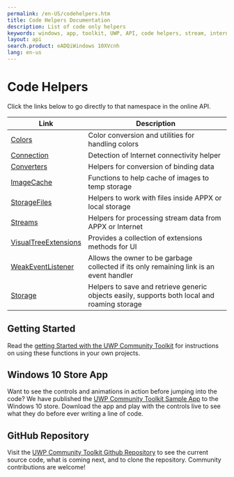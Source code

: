 ```yaml
---
permalink: /en-US/codehelpers.htm
title: Code Helpers Documentation 
description: List of code only helpers 
keywords: windows, app, toolkit, UWP, API, code helpers, stream, internet detection
layout: api
search.product: eADQiWindows 10XVcnh
lang: en-us
---
```


# Code Helpers

Click the links below to go directly to that namespace in the online API.

| Link | Description |
| --- | --- |
| [Colors]({{site.baseurl}}/{{page.lang}}/helpers/colors.htm) | Color conversion and utilities for handling colors |
| [Connection]({{site.baseurl}}/{{page.lang}}/helpers/connectionHelper.htm) | Detection of Internet connectivity helper |
| [Converters]({{site.baseurl}}/{{page.lang}}/helpers/converters.htm) | Helpers for conversion of binding data |
| [ImageCache]({{site.baseurl}}/{{page.lang}}/helpers/imagecache.htm) | Functions to help  cache of images to temp storage |
| [StorageFiles]({{site.baseurl}}/{{page.lang}}/helpers/storagefiles.htm) | Helpers to work with files inside APPX or local storage |
| [Streams]({{site.baseurl}}/{{page.lang}}/helpers/streams.htm) | Helpers for processing stream data from APPX or Internet |
| [VisualTreeExtensions]({{site.baseurl}}/{{page.lang}}/helpers/visualtreeextensions.htm) | Provides a collection of extensions methods for UI |
| [WeakEventListener]({{site.baseurl}}/{{page.lang}}/helpers/weakeventlistener.htm) | Allows the owner to be garbage collected if its only remaining link is an event handler |
| [Storage]({{site.baseurl}}/{{page.lang}}/helpers/storage.htm) | Helpers to save and retrieve generic objects easily, supports both local and roaming storage |

## Getting Started

Read the [getting Started with the UWP Community Toolkit]({{site.baseurl}}/{{page.lang}}/getting-started.htm) for instructions on using these functions in your own projects. 

## Windows 10 Store App

Want to see the controls and animations in action before jumping into the code?  We have published the [UWP Community Toolkit Sample App](http://aka.ms/uwptoolkitapp) to the Windows 10 store.  Download the app and play with the controls live to see what they do before ever writing a line of code.

## GitHub Repository

Visit the [UWP Community Toolkit Github Repository](http://aka.ms/uwptoolkit) to see the current source code, what is coming next, and to clone the repository.  Community contributions are welcome!
